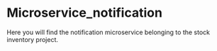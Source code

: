 # Microservice_notification
Here you will find the notification microservice belonging to the stock inventory project.
